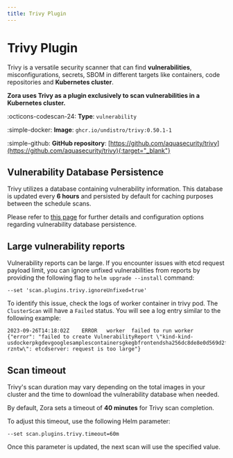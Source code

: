 ```yaml
---
title: Trivy Plugin 
---
```


# Trivy Plugin

Trivy is a versatile security scanner that can find **vulnerabilities**, misconfigurations, secrets, SBOM 
in different targets like containers, code repositories and **Kubernetes cluster**.

**Zora uses Trivy as a plugin exclusively to scan vulnerabilities in a Kubernetes cluster.**

:octicons-codescan-24: **Type**: `vulnerability`

:simple-docker: **Image**: `ghcr.io/undistro/trivy:0.50.1-1`

:simple-github: **GitHub repository**: [https://github.com/aquasecurity/trivy](https://github.com/aquasecurity/trivy){:target="_blank"}

## Vulnerability Database Persistence

Trivy utilizes a database containing vulnerability information. 
This database is updated every **6 hours** and persisted by default for caching purposes between the schedule scans.

Please refer to [this page](../configuration/vulnerability-database-persistence.md) for further details and 
configuration options regarding vulnerability database persistence.

## Large vulnerability reports

Vulnerability reports can be large.
If you encounter issues with etcd request payload limit, you can ignore unfixed vulnerabilities from reports 
by providing the following flag to `helm upgrade --install` command:

```
--set 'scan.plugins.trivy.ignoreUnfixed=true'
```

To identify this issue, check the logs of worker container in trivy pod.
The `ClusterScan` will have a `Failed` status. You will see a log entry similar to the following example:

```
2023-09-26T14:18:02Z	ERROR	worker	failed to run worker	{"error": "failed to create VulnerabilityReport \"kind-kind-usdockerpkgdevgooglesamplescontainersgkegbfrontendsha256dc8de8e0d569d2f828b187528c9317bd6b605c273ac5a282aebe471f630420fc-rzntw\": etcdserver: request is too large"}
```

## Scan timeout

Trivy's scan duration may vary depending on the total images in your cluster 
and the time to download the vulnerability database when needed. 

By default, Zora sets a timeout of **40 minutes** for Trivy scan completion.

To adjust this timeout, use the following Helm parameter:

```shell
--set scan.plugins.trivy.timeout=60m
```

Once this parameter is updated, the next scan will use the specified value.
